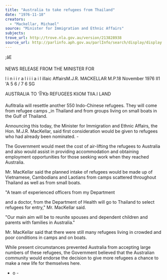 ```yaml
---
title: "Australia to take refugees from Thailand"
date: "1976-11-18"
creators:
  - "Mackellar, Michael"
source: "Minister for Immigration and Ethnic Affairs"
subjects:
trove_url: http://trove.nla.gov.au/version/213828938
source_url: http://parlinfo.aph.gov.au/parlInfo/search/display/display.w3p;query=Id%3A%22media/pressrel/HPR09000190%22
---
```


 ;âE

 NEWS RELEASE FROM THE MINISTER FOR 

 l i n i i r a l i i i  a i l  illaic AffairsM.J.R.  MACKELLAR M.P.18 November 1976 II1 'A 5 6 / 7 6 SG

 AUSTRALIA TO 'ÎÎ‘Kb REFUGEES KliOM TIIA.I LAND

 Aufitralia will resettle another 550 Indo-Chinese  refugees.  They will come from refugee camps _in Thailand and  from groups living on small boats in the Gulf of Thailand.

 Announcing this today,  the Minister for Immigration  and Ethnic Affairs,  the Hon. M.J.R. MacKellar,  said first  consideration would be given to refugees who had already been  nominated.  -

 The Government would meet the cost of air-lifting  the refugees to Australia and also would assist in providing  accommodation and obtaining employment opportunities for those  seeking work when they reached Australia.

 Mr. MacKellar said the planned intake of refugees  would be made up of Vietnamese,  Cambodians and Laotians from  camps scattered throughout Thailand as well as from small boats.

 "A team of experienced officers from my Department 

 and a doctor, from the Department of Health will go to Thailand  to select refugees for entry," Mr. MacKellar said.

 "Our main aim will be to reunite spouses and dependent  children and parents with families in Australia."

 Mr. MacKellar said that there were still many refugees  living in crowded and poor conditions in camps and on boats.

 While present circumstances prevented Australia from  accepting large numbers of these refugees,  the Government believed  that the Australian community would endorse the decision to give  more refugees a chance to make a new life for themselves here.

 - o -


